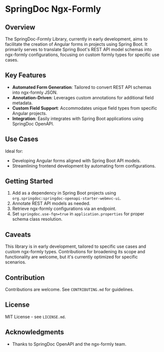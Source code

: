 # SpringDoc Ngx-Formly

## Overview
The SpringDoc-Formly Library, currently in early development, aims to facilitate the creation of Angular forms in projects using Spring Boot. It primarily serves to translate Spring Boot's REST API model schemas into ngx-formly configurations, focusing on custom formly types for specific use cases.

## Key Features
- **Automated Form Generation**: Tailored to convert REST API schemas into ngx-formly JSON.
- **Annotation-Driven**: Leverages custom annotations for additional field metadata.
- **Custom Field Support**: Accommodates unique field types from specific Angular projects.
- **Integration**: Easily integrates with Spring Boot applications using SpringDoc OpenAPI.

## Use Cases
Ideal for:
- Developing Angular forms aligned with Spring Boot API models.
- Streamlining frontend development by automating form configurations.

## Getting Started
1. Add as a dependency in Spring Boot projects using `org.springdoc:springdoc-openapi-starter-webmvc-ui`.
2. Annotate REST API models as needed.
3. Retrieve ngx-formly configurations via an endpoint.
4. Set `springdoc.use-fqn=true` in `application.properties` for proper schema class resolution.

## Caveats
This library is in early development, tailored to specific use cases and custom ngx-formly types. Contributions for broadening its scope and functionality are welcome, but it's currently optimized for specific scenarios.

## Contribution
Contributions are welcome. See `CONTRIBUTING.md` for guidelines.

## License
MIT License - see `LICENSE.md`.

## Acknowledgments
- Thanks to SpringDoc OpenAPI and the ngx-formly team.
